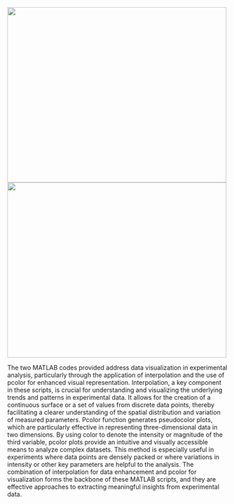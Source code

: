 <img src="https://github.com/SukjinMun/Desnplt_Pcolor/assets/78396618/f3ada7d3-ddac-4aa1-9144-04280258431c" width="500" height="400">
<img src="https://github.com/SukjinMun/Desnplt_Pcolor/assets/78396618/d768d02a-4353-470f-9914-f8f06ddf12cc" width="500" height="400">

The two MATLAB codes provided address data visualization in experimental analysis, particularly through the application of interpolation and the use of pcolor for enhanced visual representation. Interpolation, a key component in these scripts, is crucial for understanding and visualizing the underlying trends and patterns in experimental data. It allows for the creation of a continuous surface or a set of values from discrete data points, thereby facilitating a clearer understanding of the spatial distribution and variation of measured parameters. Pcolor function generates pseudocolor plots, which are particularly effective in representing three-dimensional data in two dimensions. By using color to denote the intensity or magnitude of the third variable, pcolor plots provide an intuitive and visually accessible means to analyze complex datasets. This method is especially useful in experiments where data points are densely packed or where variations in intensity or other key parameters are helpful to the analysis. The combination of interpolation for data enhancement and pcolor for visualization forms the backbone of these MATLAB scripts, and they are effective approaches to extracting meaningful insights from experimental data.
